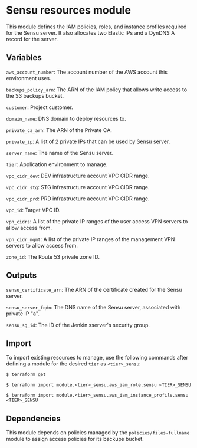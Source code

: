 # Sensu resources module

This module defines the IAM policies, roles, and instance profiles required for the Sensu server.  It also allocates two Elastic IPs and a DynDNS A record for the server.  

## Variables

`aws_account_number`: The account number of the AWS account this environment uses.

`backups_policy_arn`: The ARN of the IAM policy that allows write access to the S3 backups bucket.

`customer`: Project customer.

`domain_name`: DNS domain to deploy resources to.

`private_ca_arn`: The ARN of the Private CA.

`private_ip`: A list of 2 private IPs that can be used by Sensu server.

`server_name`: The name of the Sensu server.

`tier`: Application environment to manage.

`vpc_cidr_dev`: DEV infrastructure account VPC CIDR range.

`vpc_cidr_stg`: STG infrastructure account VPC CIDR range.

`vpc_cidr_prd`: PRD infrastructure account VPC CIDR range.

`vpc_id`: Target VPC ID.

`vpn_cidrs`: A list of the private IP ranges of the user access VPN servers to allow access from.

`vpn_cidr_mgmt`: A list of the private IP ranges of the management VPN servers to allow access from.

`zone_id`: The Route 53 private zone ID.

## Outputs

`sensu_certificate_arn`: The ARN of the certificate created for the Sensu server.

`sensu_server_fqdn`: The DNS name of the Sensu server, associated with private IP "a".

`sensu_sg_id`: The ID of the Jenkin sserver's security group.

## Import

To import existing resources to manage, use the following commands after defining a module for the desired `tier` as `<tier>_sensu`:

```
$ terraform get

$ terraform import module.<tier>_sensu.aws_iam_role.sensu <TIER>_SENSU

$ terraform import module.<tier>_sensu.aws_iam_instance_profile.sensu <TIER>_SENSU
```

## Dependencies

This module depends on policies managed by the `policies/files-fullname` module to assign access policies for its backups bucket.
